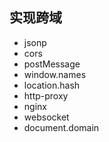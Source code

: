 ## 实现跨域
- jsonp
- cors
- postMessage
- window.names
- location.hash
- http-proxy
- nginx
- websocket
- document.domain

